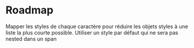 # Roadmap

Mapper les styles de chaque caractère pour réduire les objets styles à une liste la plus courte possible.
Utiliser un style par défaut qui ne sera pas nested dans un span
